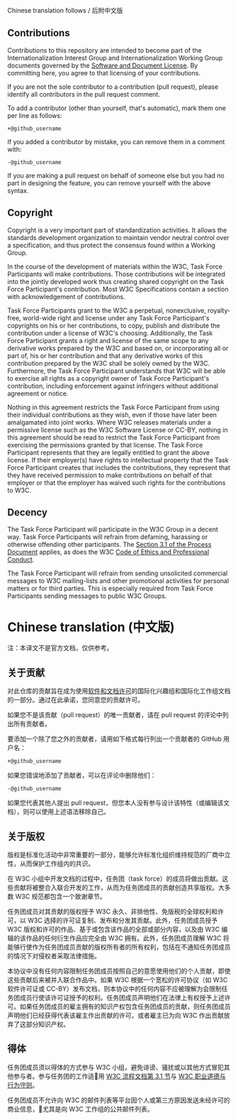 Chinese translation follows / 后附中文版

## Contributions

Contributions to this repository are intended to become part of the Internationalization Interest Group and Internationalization Working Group documents governed by the [Software and Document License](http://www.w3.org/Consortium/Legal/copyright-software). By committing here, you agree to that licensing of your contributions.

If you are not the sole contributor to a contribution (pull request), please identify all contributors in the pull request comment.

To add a contributor (other than yourself, that's automatic), mark them one per line as follows:

```
+@github_username
```

If you added a contributor by mistake, you can remove them in a comment with:

```
-@github_username
```

If you are making a pull request on behalf of someone else but you had no part in designing the feature, you can remove yourself with the above syntax.

## Copyright

Copyright is a very important part of standardization activities. It allows the standards development organization to maintain vendor neutral control over a specification, and thus protect the consensus found within a Working Group.

In the course of the development of materials within the W3C, Task Force Participants will make contributions. Those contributions will be integrated into the jointly developed work thus creating shared copyright on the Task Force Participant's contribution. Most W3C Specifications contain a section with acknowledgement of contributions.

Task Force Participants grant to the W3C a perpetual, nonexclusive, royalty-free, world-wide right and license under any Task Force Participant's copyrights on his or her contributions, to copy, publish and distribute the contribution under a license of W3C's choosing. Additionally, the Task Force Participant grants a right and license of the same scope to any derivative works prepared by the W3C and based on, or incorporating all or part of, his or her contribution and that any derivative works of this contribution prepared by the W3C shall be solely owned by the W3C. Furthermore, the Task Force Participant understands that W3C will be able to exercise all rights as a copyright owner of Task Force Participant's contribution, including enforcement against infringers without additional agreement or notice.

Nothing in this agreement restricts the Task Force Participant from using their individual contributions as they wish, even if those have later been amalgamated into joint works. Where W3C releases materials under a permissive license such as the W3C Software License or CC-BY, nothing in this agreement should be read to restrict the Task Force Participant from exercising the permissions granted by that license. The Task Force Participant represents that they are legally entitled to grant the above license. If their employer(s) have rights to intellectual property that the Task Force Participant creates that includes the contributions, they represent that they have received permission to make contributions on behalf of that employer or that the employer has waived such rights for the contributions to W3C.

## Decency

The Task Force Participant will participate in the W3C Group in a decent way. Task Force Participants will refrain from defaming, harassing or otherwise offending other participants. The [Section 3.1 of the Process Document](https://www.w3.org/2015/Process-20150901/#ParticipationCriteria) applies, as does the W3C [Code of Ethics and Professional Conduct](https://www.w3.org/Consortium/cepc/).

The Task Force Participant will refrain from sending unsolicited commercial messages to W3C mailing-lists and other promotional activities for personal matters or for third parties. This is especially required from Task Force Participants sending messages to public W3C Groups.

# Chinese translation (中文版)

注：本译文不是官方文档，仅供参考。

## 关于贡献

对此仓库的贡献旨在成为使用[软件和文档许可](http://www.w3.org/Consortium/Legal/copyright-software)的国际化兴趣组和国际化工作组文档的一部分。通过在此承诺，您同意您的贡献许可。

如果您不是该贡献（pull request）的唯一贡献者，请在 pull request 的评论中列出所有贡献者。

要添加一个除了您之外的贡献者，请用如下格式每行列出一个贡献者的 GitHub 用户名：

```
+@github_username
```

如果您错误地添加了贡献者，可以在评论中删除他们：

```
-@github_username
```

如果您代表其他人提出 pull request，但您本人没有参与设计该特性（或编辑该文档），则可以使用上述语法移除自己。

## 关于版权

版权是标准化活动中非常重要的一部分，能够允许标准化组织维持规范的厂商中立性，从而保护工作组内的共识。

在 W3C 小组中开发文档的过程中，任务团（task force）的成员将做出贡献。这些贡献将被整合入联合开发的工作，从而为任务团成员的贡献创造共享版权。大多数 W3C 规范都包含一个致谢章节。

任务团成员对其贡献的版权授予 W3C 永久、非排他性、免版税的全球权利和许可，以 W3C 选择的许可证复制、发布和分发其贡献。此外，任务团成员授予 W3C 版权和许可的作品、基于或包含该作品的全部或部分内容，以及由 W3C 编辑的该作品的任何衍生作品应完全由 W3C 拥有。此外，任务团成员理解 W3C 将能够行使作为任务团成员贡献的版权所有者的所有权利，包括在不通知任务团成员的情况下对侵权者采取法律措施。

本协议中没有任何内容限制任务团成员按照自己的意愿使用他们的个人贡献，即使这些贡献后来被并入联合作品中。如果 W3C 根据一个宽松的许可协议（如 W3C 软件许可证或 CC-BY）发布文档，则本协议中的任何内容不应被理解为会限制任务团成员行使该许可证授予的权利。任务团成员声明他们在法律上有权授予上述许可。如果任务团成员的雇主拥有的知识产权包含任务团成员的贡献，则任务团成员声明他们已经获得代表该雇主作出贡献的许可，或者雇主已为向 W3C 作出贡献放弃了这部分知识产权。

## 得体

任务团成员须以得体的方式参与 W3C 小组，避免诽谤、骚扰或以其他方式冒犯其他参与者。参与任务团的工作适用 [W3C 流程文档第 3.1 节](https://www.w3.org/2015/Process-20150901/#ParticipationCriteria)与 [W3C 职业道德与行为守则](https://www.w3.org/Consortium/cepc/)。

任务团成员不允许向 W3C 的邮件列表等平台因个人或第三方原因发送未经许可的商业信息，尤其是向 W3C 工作组的公共邮件列表。